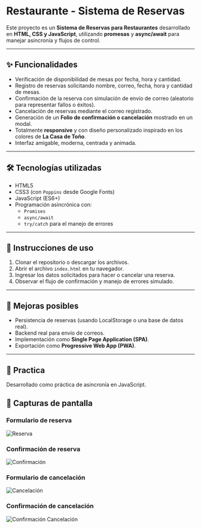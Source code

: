 # Restaurante - Sistema de Reservas

Este proyecto es un **Sistema de Reservas para Restaurantes** desarrollado en **HTML, CSS y JavaScript**, utilizando **promesas** y **async/await** para manejar asincronía y flujos de control.

---

## ✨ Funcionalidades

- Verificación de disponibilidad de mesas por fecha, hora y cantidad.
- Registro de reservas solicitando nombre, correo, fecha, hora y cantidad de mesas.
- Confirmación de la reserva con simulación de envío de correo (aleatorio para representar fallos o éxitos).
- Cancelación de reservas mediante el correo registrado.
- Generación de un **Folio de confirmación o cancelación** mostrado en un modal.
- Totalmente **responsive** y con diseño personalizado inspirado en los colores de **La Casa de Toño**.
- Interfaz amigable, moderna, centrada y animada.
  
---

## 🛠 Tecnologías utilizadas

- HTML5
- CSS3 (con `Poppins` desde Google Fonts)
- JavaScript (ES6+)
- Programación asincrónica con:
  - `Promises`
  - `async/await`
  - `try/catch` para el manejo de errores

---

## 🚀 Instrucciones de uso

1. Clonar el repositorio o descargar los archivos.
2. Abrir el archivo `index.html` en tu navegador.
3. Ingresar los datos solicitados para hacer o cancelar una reserva.
4. Observar el flujo de confirmación y manejo de errores simulado.

---

## 🔮 Mejoras posibles

- Persistencia de reservas (usando LocalStorage o una base de datos real).
- Backend real para envío de correos.
- Implementación como **Single Page Application (SPA)**.
- Exportación como **Progressive Web App (PWA)**.

---

## 📝 Practica

Desarrollado como práctica de asincronía en JavaScript.

## 📸 Capturas de pantalla

### Formulario de reserva
![Reserva](https://i.postimg.cc/vHf22c1x/1.png)

### Confirmación de reserva
![Confirmación](https://i.postimg.cc/3xhSsYpS/2.png)

### Formulario de cancelación
![Cancelación](https://i.postimg.cc/q7b16KFS/3.png)

### Confirmación de cancelación
![Confirmación Cancelación](https://i.postimg.cc/857tR5Q5/4.png)
